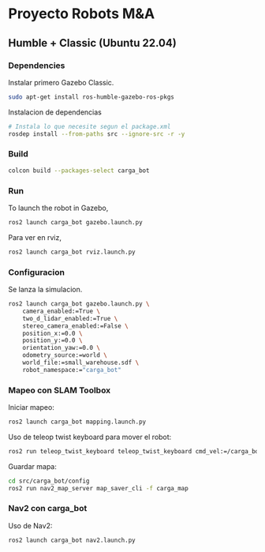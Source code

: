 # Proyecto Robots M&A

## Humble + Classic (Ubuntu 22.04)

### Dependencies
Instalar primero Gazebo Classic.

```bash
sudo apt-get install ros-humble-gazebo-ros-pkgs
```
Instalacion de dependencias

```bash
# Instala lo que necesite segun el package.xml
rosdep install --from-paths src --ignore-src -r -y
```

### Build

```bash
colcon build --packages-select carga_bot
```

### Run

To launch the robot in Gazebo,
```bash
ros2 launch carga_bot gazebo.launch.py
```
Para ver en rviz,
```bash
ros2 launch carga_bot rviz.launch.py
```
### Configuracion
Se lanza la simulacion.
```bash
ros2 launch carga_bot gazebo.launch.py \
	camera_enabled:=True \
	two_d_lidar_enabled:=True \
	stereo_camera_enabled:=False \
	position_x:=0.0 \
	position_y:=0.0 \
	orientation_yaw:=0.0 \
	odometry_source:=world \
	world_file:=small_warehouse.sdf \
	robot_namespace:="carga_bot"
```

### Mapeo con SLAM Toolbox

Iniciar mapeo:
```bash
ros2 launch carga_bot mapping.launch.py
```

Uso de teleop twist keyboard para mover el robot:
```bash
ros2 run teleop_twist_keyboard teleop_twist_keyboard cmd_vel:=/carga_bot/cmd_vel
```

Guardar mapa:
```bash
cd src/carga_bot/config
ros2 run nav2_map_server map_saver_cli -f carga_map
```

### Nav2 con carga_bot

Uso de Nav2:
```bash
ros2 launch carga_bot nav2.launch.py
```
